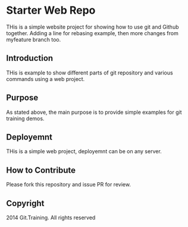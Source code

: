 # Starter Web Repo

THis is a simple website project for showing how to use git and Github together.
Adding a line for rebasing example, then more changes from myfeature branch too.

## Introduction

THis is example to show different parts of git repository and various commands using a web project.

## Purpose

As stated above, the main purpose is to provide simple examples for git training demos.

## Deployemnt

THis is a simple web project, deployemnt can be on any server.

## How to Contribute

Please fork this repository and issue PR for review.

## Copyright

2014 Git.Training. All rights reserved